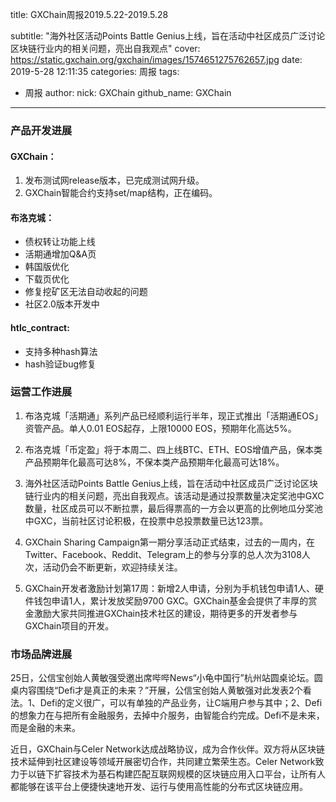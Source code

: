 title: GXChain周报2019.5.22-2019.5.28

subtitle: "海外社区活动Points Battle Genius上线，旨在活动中社区成员广泛讨论区块链行业内的相关问题，亮出自我观点"
cover: https://static.gxchain.org/gxchain/images/1574651275762657.jpg
date: 2019-5-28 12:11:35
categories: 周报
tags:
  - 周报
author:
    nick: GXChain
    github_name: GXChain
---

### 产品开发进展
#### GXChain：
1. 发布测试网release版本，已完成测试网升级。
2. GXChain智能合约支持set/map结构，正在编码。


#### 布洛克城：
- 债权转让功能上线
- 活期通增加Q&A页
- 韩国版优化
- 下载页优化
- 修复挖矿区无法自动收起的问题
- 社区2.0版本开发中

#### htlc_contract:
- 支持多种hash算法
- hash验证bug修复


### 运营工作进展
 
1.	布洛克城「活期通」系列产品已经顺利运行半年，现正式推出「活期通EOS」资管产品。单人0.01 EOS起存，上限10000 EOS，预期年化高达5%。
2.	布洛克城「币定盈」将于本周二、四上线BTC、ETH、EOS增值产品，保本类产品预期年化最高可达8%，不保本类产品预期年化最高可达18%。

3.	海外社区活动Points Battle Genius上线，旨在活动中社区成员广泛讨论区块链行业内的相关问题，亮出自我观点。该活动是通过投票数量决定奖池中GXC数量，社区成员可以不断拉票，最后得票高的一方会以更高的比例地瓜分奖池中GXC，当前社区讨论积极，在投票中总投票数量已达123票。

4.	GXChain Sharing Campaign第一期分享活动正式结束，过去的一周内，在Twitter、Facebook、Reddit、Telegram上的参与分享的总人次为3108人次，活动仍会不断更新，欢迎持续关注。


5.	GXChain开发者激励计划第17周：新增2人申请，分别为手机钱包申请1人、硬件钱包申请1人，累计发放奖励9700 GXC。GXChain基金会提供了丰厚的赏金激励大家共同推进GXChain技术社区的建设，期待更多的开发者参与GXChain项目的开发。





### 市场品牌进展

25日，公信宝创始人黄敏强受邀出席哔哔News“小龟中国行”杭州站圆桌论坛。圆桌内容围绕“Defi才是真正的未来？”开展，公信宝创始人黄敏强对此发表2个看法。1、Defi的定义很广，可以有单独的产品业务，让C端用户参与其中；2、Defi的想象力在与把所有金融服务，去掉中介服务，由智能合约完成。Defi不是未来，而是金融的未来。

近日，GXChain与Celer Network达成战略协议，成为合作伙伴。双方将从区块链技术延伸到社区建设等领域开展密切合作，共同建立繁荣生态。Celer Network致力于以链下扩容技术为基石构建匹配互联网规模的区块链应用入口平台，让所有人都能够在该平台上便捷快速地开发、运行与使用高性能的分布式区块链应用。